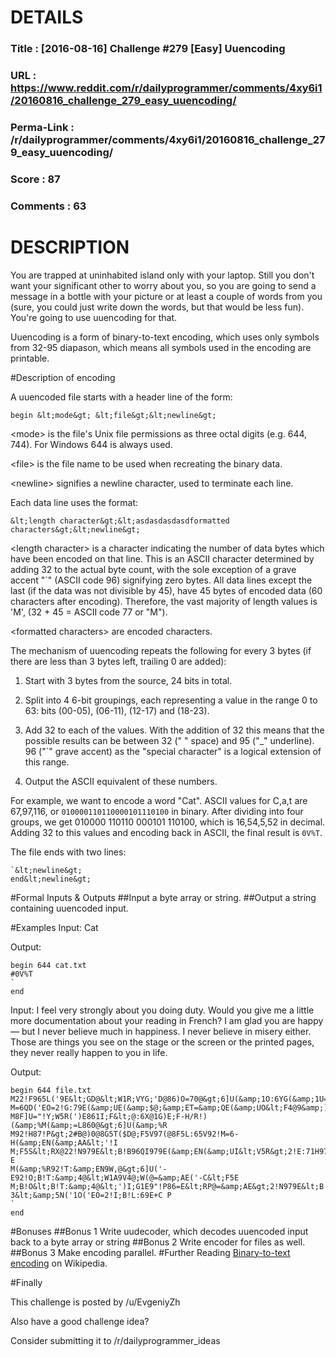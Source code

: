 # DETAILS
### Title      : [2016-08-16] Challenge #279 [Easy] Uuencoding
### URL        : https://www.reddit.com/r/dailyprogrammer/comments/4xy6i1/20160816_challenge_279_easy_uuencoding/
### Perma-Link : /r/dailyprogrammer/comments/4xy6i1/20160816_challenge_279_easy_uuencoding/
### Score      : 87
### Comments   : 63

# DESCRIPTION
You are trapped at uninhabited island only with your laptop. Still you don't want your significant other to worry about you, so you are going to send a message in a bottle with your picture or at least a couple of words from you (sure, you could just write down the words, but that would be less fun). You're going to use uuencoding for that.

Uuencoding is a form of binary-to-text encoding, which uses only symbols from 32-95 diapason, which means all symbols used in the encoding are printable.

#Description of encoding

A uuencoded file starts with a header line of the form:

    begin &lt;mode&gt; &lt;file&gt;&lt;newline&gt;

&lt;mode&gt; is the file's Unix file permissions as three octal digits (e.g. 644, 744). For Windows 644 is always used.

&lt;file&gt; is the file name to be used when recreating the binary data.

&lt;newline&gt; signifies a newline character, used to terminate each line.

Each data line uses the format:

    &lt;length character&gt;&lt;asdasdasdasdformatted characters&gt;&lt;newline&gt;

&lt;length character&gt; is a character indicating the number of data bytes which have been encoded on that line. This is an ASCII character determined by adding 32 to the actual byte count, with the sole exception of a grave accent "`" (ASCII code 96) signifying zero bytes. All data lines except the last (if the data was not divisible by 45), have 45 bytes of encoded data (60 characters after encoding). Therefore, the vast majority of length values is 'M', (32 + 45 = ASCII code 77 or "M").


&lt;formatted characters&gt; are encoded characters.

The mechanism of uuencoding repeats the following for every 3 bytes (if there are less than 3 bytes left, trailing 0 are added):

1. Start with 3 bytes from the source, 24 bits in total.

2. Split into 4 6-bit groupings, each representing a value in the range 0 to 63: bits (00-05), (06-11), (12-17) and (18-23).

3. Add 32 to each of the values. With the addition of 32 this means that the possible results can be between 32 (" " space) and 95 ("_" underline). 96 ("`" grave accent) as the "special character" is a logical extension of this range.

4. Output the ASCII equivalent of these numbers.


For example, we want to encode a word "Cat". ASCII values for C,a,t are 67,97,116, or  `010000110110000101110100` in binary. After dividing into four groups, we get 010000 110110 000101 110100, which is 16,54,5,52 in decimal. Adding 32 to this values and encoding back in ASCII, the final result is `0V%T`.

The file ends with two lines:

    `&lt;newline&gt;
    end&lt;newline&gt;
#Formal Inputs &amp; Outputs
##Input
a byte array or string.
##Output
a string containing uuencoded input.

#Examples
Input: Cat

Output:

    begin 644 cat.txt
    #0V%T
    `
    end

Input:
I feel very strongly about you doing duty. Would you give me a little more documentation about your reading in French? I am glad you are happy — but I never believe much in happiness. I never believe in misery either. Those are things you see on the stage or the screen or the printed pages, they never really happen to you in life.


Output:

    begin 644 file.txt
    M22!F965L('9E&lt;GD@&lt;W1R;VYG;'D@86)O=70@&gt;6]U(&amp;1O:6YG(&amp;1U='DN(%=O
    M=6QD('EO=2!G:79E(&amp;UE(&amp;$@;&amp;ET=&amp;QE(&amp;UO&lt;F4@9&amp;]C=6UE;G1A=&amp;EO;B!A
    M8F]U="!Y;W5R(')E861I;F&lt;@:6X@1G)E;F-H/R!)(&amp;%M(&amp;=L860@&gt;6]U(&amp;%R
    M92!H87!P&gt;2#B@)0@8G5T($D@;F5V97(@8F5L:65V92!M=6-H(&amp;EN(&amp;AA&lt;'!I
    M;F5S&lt;RX@22!N979E&lt;B!B96QI979E(&amp;EN(&amp;UI&lt;V5R&gt;2!E:71H97(N(%1H;W-E
    M(&amp;%R92!T:&amp;EN9W,@&gt;6]U('-E92!O;B!T:&amp;4@&lt;W1A9V4@;W(@=&amp;AE('-C&lt;F5E
    M;B!O&lt;B!T:&amp;4@&lt;')I;G1E9"!P86=E&lt;RP@=&amp;AE&gt;2!N979E&lt;B!R96%L;'D@:&amp;%P
    3&lt;&amp;5N('1O('EO=2!I;B!L:69E+C P
    `
    end

#Bonuses
##Bonus 1
Write uudecoder, which decodes uuencoded input back to a byte array or string
##Bonus 2
Write encoder for files as well.
##Bonus 3
Make encoding parallel.
#Further Reading
[Binary-to-text encoding](https://en.wikipedia.org/wiki/Binary-to-text_encoding) on Wikipedia.

#Finally

This challenge is posted by /u/EvgeniyZh

Also have a good challenge idea?

Consider submitting it to /r/dailyprogrammer_ideas

